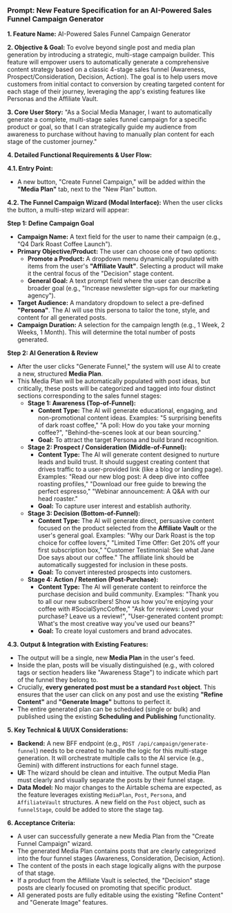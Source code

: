 ### **Prompt: New Feature Specification for an AI-Powered Sales Funnel Campaign Generator**

**1. Feature Name:**
AI-Powered Sales Funnel Campaign Generator

**2. Objective & Goal:**
To evolve beyond single post and media plan generation by introducing a strategic, multi-stage campaign builder. This feature will empower users to automatically generate a comprehensive content strategy based on a classic 4-stage sales funnel (Awareness, Prospect/Consideration, Decision, Action). The goal is to help users move customers from initial contact to conversion by creating targeted content for each stage of their journey, leveraging the app's existing features like Personas and the Affiliate Vault.

**3. Core User Story:**
"As a Social Media Manager, I want to automatically generate a complete, multi-stage sales funnel campaign for a specific product or goal, so that I can strategically guide my audience from awareness to purchase without having to manually plan content for each stage of the customer journey."

**4. Detailed Functional Requirements & User Flow:**

**4.1. Entry Point:**
-   A new button, "Create Funnel Campaign," will be added within the **"Media Plan"** tab, next to the "New Plan" button.

**4.2. The Funnel Campaign Wizard (Modal Interface):**
When the user clicks the button, a multi-step wizard will appear:

**Step 1: Define Campaign Goal**
-   **Campaign Name:** A text field for the user to name their campaign (e.g., "Q4 Dark Roast Coffee Launch").
-   **Primary Objective/Product:** The user can choose one of two options:
    -   **Promote a Product:** A dropdown menu dynamically populated with items from the user's **"Affiliate Vault"**. Selecting a product will make it the central focus of the "Decision" stage content.
    -   **General Goal:** A text prompt field where the user can describe a broader goal (e.g., "Increase newsletter sign-ups for our marketing agency").
-   **Target Audience:** A mandatory dropdown to select a pre-defined **"Persona"**. The AI will use this persona to tailor the tone, style, and content for all generated posts.
-   **Campaign Duration:** A selection for the campaign length (e.g., 1 Week, 2 Weeks, 1 Month). This will determine the total number of posts generated.

**Step 2: AI Generation & Review**
-   After the user clicks "Generate Funnel," the system will use AI to create a new, structured **Media Plan**.
-   This Media Plan will be automatically populated with post ideas, but critically, these posts will be categorized and tagged into four distinct sections corresponding to the sales funnel stages:
    -   **Stage 1: Awareness (Top-of-Funnel):**
        -   **Content Type:** The AI will generate educational, engaging, and non-promotional content ideas. Examples: "5 surprising benefits of dark roast coffee," "A poll: How do you take your morning coffee?", "Behind-the-scenes look at our bean sourcing."
        -   **Goal:** To attract the target Persona and build brand recognition.
    -   **Stage 2: Prospect / Consideration (Middle-of-Funnel):**
        -   **Content Type:** The AI will generate content designed to nurture leads and build trust. It should suggest creating content that drives traffic to a user-provided link (like a blog or landing page). Examples: "Read our new blog post: A deep dive into coffee roasting profiles," "Download our free guide to brewing the perfect espresso," "Webinar announcement: A Q&A with our head roaster."
        -   **Goal:** To capture user interest and establish authority.
    -   **Stage 3: Decision (Bottom-of-Funnel):**
        -   **Content Type:** The AI will generate direct, persuasive content focused on the product selected from the **Affiliate Vault** or the user's general goal. Examples: "Why our Dark Roast is the top choice for coffee lovers," "Limited Time Offer: Get 20% off your first subscription box," "Customer Testimonial: See what Jane Doe says about our coffee." The affiliate link should be automatically suggested for inclusion in these posts.
        -   **Goal:** To convert interested prospects into customers.
    -   **Stage 4: Action / Retention (Post-Purchase):**
        -   **Content Type:** The AI will generate content to reinforce the purchase decision and build community. Examples: "Thank you to all our new subscribers! Show us how you're enjoying your coffee with #SocialSyncCoffee," "Ask for reviews: Loved your purchase? Leave us a review!", "User-generated content prompt: What's the most creative way you've used our beans?"
        -   **Goal:** To create loyal customers and brand advocates.

**4.3. Output & Integration with Existing Features:**
-   The output will be a single, new **Media Plan** in the user's feed.
-   Inside the plan, posts will be visually distinguished (e.g., with colored tags or section headers like "Awareness Stage") to indicate which part of the funnel they belong to.
-   Crucially, **every generated post must be a standard `Post` object**. This ensures that the user can click on any post and use the existing **"Refine Content"** and **"Generate Image"** buttons to perfect it.
-   The entire generated plan can be scheduled (single or bulk) and published using the existing **Scheduling and Publishing** functionality.

**5. Key Technical & UI/UX Considerations:**
-   **Backend:** A new BFF endpoint (e.g., `POST /api/campaign/generate-funnel`) needs to be created to handle the logic for this multi-stage generation. It will orchestrate multiple calls to the AI service (e.g., Gemini) with different instructions for each funnel stage.
-   **UI:** The wizard should be clean and intuitive. The output Media Plan must clearly and visually separate the posts by their funnel stage.
-   **Data Model:** No major changes to the Airtable schema are expected, as the feature leverages existing `MediaPlan`, `Post`, `Persona`, and `AffiliateVault` structures. A new field on the `Post` object, such as `funnelStage`, could be added to store the stage tag.

**6. Acceptance Criteria:**
-   A user can successfully generate a new Media Plan from the "Create Funnel Campaign" wizard.
-   The generated Media Plan contains posts that are clearly categorized into the four funnel stages (Awareness, Consideration, Decision, Action).
-   The content of the posts in each stage logically aligns with the purpose of that stage.
-   If a product from the Affiliate Vault is selected, the "Decision" stage posts are clearly focused on promoting that specific product.
-   All generated posts are fully editable using the existing "Refine Content" and "Generate Image" features.